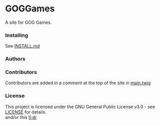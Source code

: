 # GOGGames
A site for GOG Games.

### Installing
See [INSTALL.md](INSTALL.md)

### Authors


### Contributors
Contributors are added in a comment at the top of the site in [main.twig](templates/main.twig)

### License

This project is licensed under the GNU General Public License v3.0 - see [LICENSE](LICENSE) for details.  
and/or this [tl;dr](https://tldrlegal.com/license/gnu-general-public-license-v3-(gpl-3))
